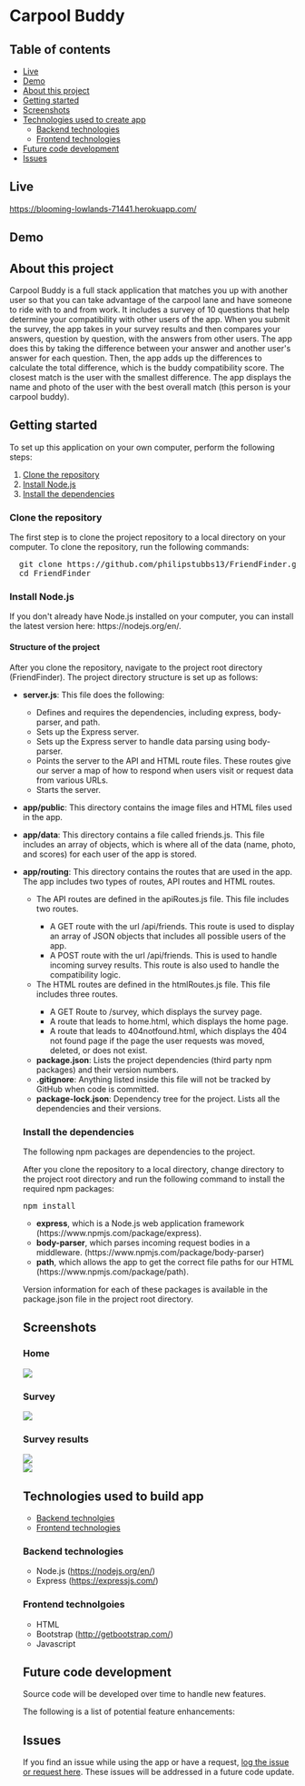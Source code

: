# Carpool Buddy

## Table of contents
  * [Live](#live)
  * [Demo](#demo)
  * [About this project](#about-this-project)
  * [Getting started](#contribute)
  * [Screenshots](#screenshots)
  * [Technologies used to create app](#technologies-used)
  	* [Backend technologies](#Backend)
  	* [Frontend technologies](#Frontend)
  * [Future code development](#feature-enhancements)
  * [Issues](#issues)

## <a name="live"></a>Live
https://blooming-lowlands-71441.herokuapp.com/

## <a name="demo"></a> Demo


## <a name="about-this-project"></a> About this project
Carpool Buddy is a full stack application that matches you up with another user so that you can take advantage of the carpool lane and have someone to ride with to and from work. It includes a survey of 10 questions that help determine your compatibility with other users of the app. When you submit the survey, the app takes in your survey results and then compares your answers, question by question, with the answers from other users. The app does this by taking the difference between your answer and another user's answer for each question. Then, the app adds up the differences to calculate the total difference, which is the buddy compatibility score. The closest match is the user with the smallest difference. The app displays the name and photo of the user with the best overall match (this person is your carpool buddy).

## <a name="contribute"></a> Getting started
To set up this application on your own computer, perform the following steps:
  1. [Clone the repository](#clone-repository)
  2. [Install Node.js](#install-node)
  3. [Install the dependencies](#dependencies)

### <a name="clone-repository"></a> Clone the repository
The first step is to clone the project repository to a local directory on your computer. To clone the repository, run the following commands:
<pre>
  git clone https://github.com/philipstubbs13/FriendFinder.git
  cd FriendFinder
</pre>

### <a name="install-node"></a> Install Node.js
<p>If you don't already have Node.js installed on your computer, you can install the latest version here: https://nodejs.org/en/.</p>


#### <a name="structure-of-project"></a> Structure of the project
<p>After you clone the repository, navigate to the project root directory (FriendFinder). The project directory structure is set up as follows:</p>
<ul>
  <li> 
    <p><b>server.js</b>: This file does the following:</p>
		<ul>
	    	<li>Defines and requires the dependencies, including express, body-parser, and path.</li>
	    	 <li>Sets up the Express server.</li>
	    	 <li>Sets up the Express server to handle data parsing using body-parser.</li>
	    	 <li>Points the server to the API and HTML route files. These routes give our server a map of how to respond when users visit or request data from various URLs.</li>
	    	 <li>Starts the server.</li>
    	</ul>
  <li>
    <p><b>app/public</b>: This directory contains the image files and HTML files used in the app. </p>
  </li>
  <li>
    <p><b>app/data</b>: This directory contains a file called friends.js. This file includes an array of objects, which is where all of the data (name, photo, and scores) for each user of the app is stored.</p>
  </li>
  <li>
    <p><b>app/routing</b>: This directory contains the routes that are used in the app. The app includes two types of routes, API routes and HTML routes.</p>
    <ul>
    	<li>The API routes are defined in the apiRoutes.js file. This file includes two routes.</li>
    	<ul>
    		<li>A GET route with the url /api/friends. This route is used to display an array of JSON objects that includes all possible users of the app.</li>
    		<li>A POST route with the url /api/friends. This is used to handle incoming survey results. This route is also used to handle the compatibility logic.</li>
    	</ul>
    	<li>The HTML routes are defined in the htmlRoutes.js file. This file includes three routes.</li>
    	<ul>
    		<li>A GET Route to /survey, which displays the survey page.</li>
    		<li>A route that leads to home.html, which displays the home page.</li>
    		<li>A route that leads to 404notfound.html, which displays the 404 not found page if the page the user requests was moved, deleted, or does not exist.</li>
    	</ul>
  </li>
  <li><b>package.json</b>: Lists the project dependencies (third party npm packages) and their version numbers.</li>
  <li><b>.gitignore</b>: Anything listed inside this file will not be tracked by GitHub when code is committed.</li>
  <li><b>package-lock.json</b>: Dependency tree for the project. Lists all the dependencies and their versions.</li>
</ul>

### <a name="dependencies"></a> Install the dependencies
<p>The following npm packages are dependencies to the project.</p>
<p>After you clone the repository to a local directory, change directory to the project root directory and run the following command to install the required npm packages:</p>
<pre>npm install</pre>
<ul>
	<li><b>express</b>, which is a Node.js web application framework (https://www.npmjs.com/package/express).</li>
	<li><b>body-parser</b>, which parses incoming request bodies in a middleware. (https://www.npmjs.com/package/body-parser)</li>
	<li><b>path</b>, which allows the app to get the correct file paths for our HTML (https://www.npmjs.com/package/path).</li>
</ul>

<p>Version information for each of these packages is available in the package.json file in the project root directory.</p>

## <a name="screenshots"></a> Screenshots

### Home 
<img src="readme_images/home.png">

### Survey 
<img src="readme_images/survey.png">

### Survey results
<img src="readme_images/survey_results.png">
<br>
<img src="readme_images/surveyresults2.png">


## <a name="technologies-used"></a> Technologies used to build app
* [Backend technolgies](#Backend)
* [Frontend technologies](#Frontend)

### <a name ="Backend"></a> Backend technologies
* Node.js (https://nodejs.org/en/)
* Express (https://expressjs.com/)

### <a name="Frontend"></a> Frontend technolgoies
* HTML
* Bootstrap (http://getbootstrap.com/)
* Javascript


## <a name="feature-enhancements"></a> Future code development
<p>Source code will be developed over time to handle new features.</p>
<p>The following is a list of potential feature enhancements:</p>


## <a name ="Issues"></a> Issues
<p>If you find an issue while using the app or have a request, <a href="https://github.com/philipstubbs13/FriendFinder/issues/" target="_blank">log the issue or request here</a>. These issues will be addressed in a future code update.</p>
